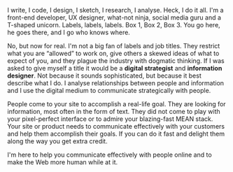 I write, I code, I design, I sketch, I research, I analyse. Heck, I do it all. I'm a front-end developer, UX designer, what-not ninja, social media guru and a T-shaped unicorn. Labels, labels, labels. Box 1, Box 2, Box 3. You go here, he goes there, and I go who knows where.

No, but now for real. I'm not a big fan of labels and job titles. They restrict what you are “allowed” to work on, give others a skewed ideas of what to expect of you, and they plague the industry with dogmatic thinking. If I was asked to give myself a title it would be a **digital strategist** and **information designer**. Not because it sounds sophisticated, but because it best describe what I do. I analyse relationships between people and information and I use the digital medium to communicate strategically with people.

People come to your site to accomplish a real-life goal. They are looking for information, most often in the form of text. They did not come to play with your pixel-perfect interface or to admire your blazing-fast MEAN stack. Your site or product needs to communicate effectively with your customers and help them accomplish their goals. If you can do it fast and delight them along the way you get extra credit.

I'm here to help you communicate effectively with people online and to make the Web more human while at it.


